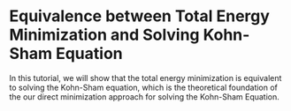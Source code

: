 # Equivalence between Total Energy Minimization and Solving Kohn-Sham Equation

In this tutorial, we will show that the total energy minimization is equivalent to solving the Kohn-Sham equation, which is the theoretical foundation of the our direct minimization approach for solving the Kohn-Sham Equation.
